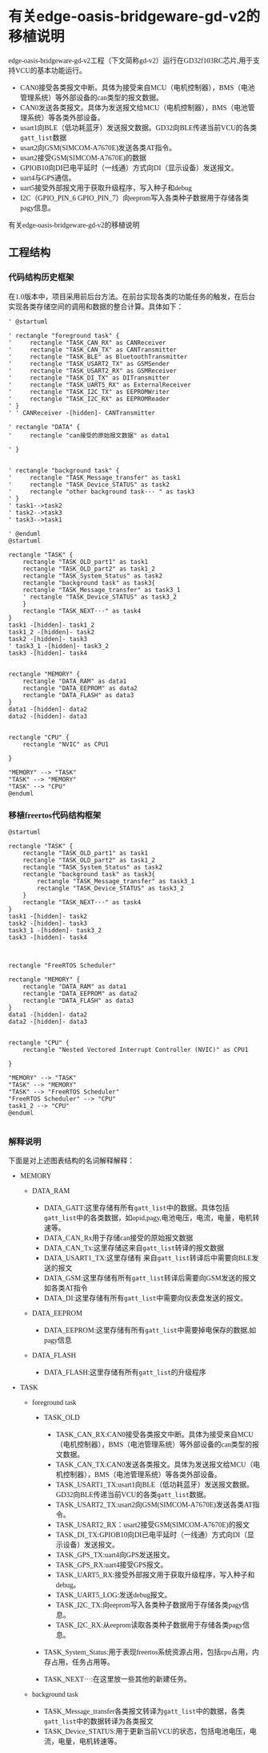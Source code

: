 # 有关edge-oasis-bridgeware-gd-v2的移植说明
<font face=STSong>
 edge-oasis-bridgeware-gd-v2工程（下文简称gd-v2）运行在GD32f103RC芯片,用于支持VCU的基本功能运行。
<!-- </font> -->

*   CAN0接受各类报文中断。具体为接受来自MCU（电机控制器），BMS（电池管理系统）等外部设备的can类型的报文数据。
*   CAN0发送各类报文。具体为发送报文给MCU（电机控制器），BMS（电池管理系统）等各类外部设备。
*   usart1向BLE（低功耗蓝牙）发送报文数据。GD32向BLE传递当前VCU的各类`gatt_list`数据
*   usart2向GSM(SIMCOM-A7670E)发送各类AT指令。
*   usart2接受GSM(SIMCOM-A7670E)的数据
*   GPIOB10向DI已电平延时（一线通）方式向DI（显示设备）发送报文。
*   uart4与GPS通信。
*   uart5接受外部报文用于获取升级程序，写入种子和debug
*   I2C（GPIO_PIN_6 GPIO_PIN_7）向eeprom写入各类种子数据用于存储各类pagy信息。

有关edge-oasis-bridgeware-gd-v2的移植说明
## 工程结构

### 代码结构历史框架
在1.0版本中，项目采用前后台方法。在前台实现各类的功能任务的触发，在后台实现各类存储空间的调用和数据的整合计算。具体如下：

```plantuml
' @startuml

' rectangle "foreground task" {
'     rectangle "TASK_CAN_RX" as CANReceiver
'     rectangle "TASK_CAN_TX" as CANTransmitter
'     rectangle "TASK_BLE" as BluetoothTransmitter
'     rectangle "TASK_USART2_TX" as GSMSender
'     rectangle "TASK_USART2_RX" as GSMReceiver
'     rectangle "TASK_DI_TX" as DITransmitter
'     rectangle "TASK_UART5_RX" as ExternalReceiver
'     rectangle "TASK_I2C_TX" as EEPROMWriter
'     rectangle "TASK_I2C_RX" as EEPROMReader
' }
' ' CANReceiver -[hidden]- CANTransmitter

' rectangle "DATA" {
'     rectangle "can接受的原始报文数据" as data1

' }


' rectangle "background task" {
'     rectangle "TASK_Message_transfer" as task1
'     rectangle "TASK_Device_STATUS" as task2
'     rectangle "other background task··· " as task3
' }
' task1-->task2
' task2-->task3
' task3-->task1

' @enduml
@startuml

rectangle "TASK" {
    rectangle "TASK_OLD_part1" as task1
    rectangle "TASK_OLD_part2" as task1_2
    rectangle "TASK_System_Status" as task2
    rectangle "background task" as task3{
    rectangle "TASK_Message_transfer" as task3_1
    ' rectangle "TASK_Device_STATUS" as task3_2
    }
    rectangle "TASK_NEXT···" as task4
}
task1 -[hidden]- task1_2
task1_2 -[hidden]- task2
task2 -[hidden]- task3
' task3_1 -[hidden]- task3_2
task3 -[hidden]- task4


rectangle "MEMORY" {
    rectangle "DATA_RAM" as data1
    rectangle "DATA_EEPROM" as data2
    rectangle "DATA_FLASH" as data3
}
data1 -[hidden]- data2
data2 -[hidden]- data3


rectangle "CPU" {
    rectangle "NVIC" as CPU1
    
}

"MEMORY" --> "TASK"
"TASK" --> "MEMORY"
"TASK" --> "CPU"
@enduml
```

### 移植freertos代码结构框架

<!-- *   MEMORY
    *   DATA_RAM
        *   DATA_GATT:这里存储有所有`gatt_list`中的数据。具体包括`gatt_list`中的各类数据，如opid,pagy,电池电压，电流，电量，电机转速等。
        *   DATA_CAN_Rx用于存储can接受的原始报文数据
        *   DATA_CAN_Tx:这里存储这来自`gatt_list`转译的报文数据
        *   DATA_USART1_TX:这里存储有 来自`gatt_list`转译后中需要向BLE发送的报文
        *   DATA_GSM:这里存储有所有`gatt_list`转译后需要向GSM发送的报文如各类AT指令
        *   DATA_DI:这里存储有所有`gatt_list`中需要向仪表盘发送的报文。

    *   DATA_EEPROM
        *   DATA_EEPROM:这里存储有所有`gatt_list`中需要掉电保存的数据,如pagy信息
    *   DATA_FLASH
        *   DATA_FLASH:这里存储有所有`gatt_list`的升级程序

*   TASK
    *   foreground task
        *   TASK_OLD
            *   TASK_CAN_RX:CAN0接受各类报文中断。具体为接受来自MCU（电机控制器），BMS（电池管理系统）等外部设备的can类型的报文数据。
            >这里是一段引用块
            *   TASK_CAN_TX:CAN0发送各类报文。具体为发送报文给MCU（电机控制器），BMS（电池管理系统）等各类外部设备。
            *   TASK_USART1_TX:usart1向BLE（低功耗蓝牙）发送报文数据。GD32向BLE传递当前VCU的各类`gatt_list`数据。
            *   TASK_USART2_TX:usart2向GSM(SIMCOM-A7670E)发送各类AT指令。
            *   TASK_USART2_RX：usart2接受GSM(SIMCOM-A7670E)的报文
            *   TASK_DI_TX:GPIOB10向DI已电平延时（一线通）方式向DI（显示设备）发送报文。
            *   TASK_GPS_TX:uart4向GPS发送报文。
            *   TASK_GPS_RX:uart4接受GPS报文。
            *   TASK_UART5_RX:接受外部报文用于获取升级程序，写入种子和debug。
            *   TASK_UART5_LOG:发送debug报文。
            *   TASK_I2C_TX:向eeprom写入各类种子数据用于存储各类pagy信息。
            *   TASK_I2C_RX:从eeprom读取各类种子数据用于存储各类pagy信息。

        *   TASK_System_Status:用于表现freertos系统资源占用，包括cpu占用，内存占用，任务占用等。
        *   TASK_NEXT···:在这里放一些其他的新建任务。

        
    *   background task
        *   TASK_Message_transfer各类报文转译为`gatt_list`中的数据，各类`gatt_list`中的数据转译为各类报文
        *   TASK_Device_STATUS:用于更新当前VCU的状态，包括电池电压，电流，电量，电机转速等。
 -->


```plantuml
@startuml

rectangle "TASK" {
    rectangle "TASK_OLD_part1" as task1
    rectangle "TASK_OLD_part2" as task1_2
    rectangle "TASK_System_Status" as task2
    rectangle "background task" as task3{
        rectangle "TASK_Message_transfer" as task3_1
        rectangle "TASK_Device_STATUS" as task3_2
    }
    rectangle "TASK_NEXT···" as task4
}
task1 -[hidden]- task2
task2 -[hidden]- task3
task3_1 -[hidden]- task3_2
task3 -[hidden]- task4



rectangle "FreeRTOS Scheduler" 

rectangle "MEMORY" {
    rectangle "DATA_RAM" as data1
    rectangle "DATA_EEPROM" as data2
    rectangle "DATA_FLASH" as data3
}
data1 -[hidden]- data2
data2 -[hidden]- data3


rectangle "CPU" {
    rectangle "Nested Vectored Interrupt Controller (NVIC)" as CPU1

}

"MEMORY" --> "TASK"
"TASK" --> "MEMORY"
"TASK" --> "FreeRTOS Scheduler"
"FreeRTOS Scheduler" --> "CPU"
task1_2 --> "CPU"
@enduml
    
```

### 解释说明

下面是对上述图表结构的名词解释解释：

* MEMORY
    * DATA_RAM
        *   DATA_GATT:这里存储有所有`gatt_list`中的数据。具体包括`gatt_list`中的各类数据，如opid,pagy,电池电压，电流，电量，电机转速等。
        *   DATA_CAN_Rx用于存储can接受的原始报文数据
        *   DATA_CAN_Tx:这里存储这来自`gatt_list`转译的报文数据
        *   DATA_USART1_TX:这里存储有 来自`gatt_list`转译后中需要向BLE发送的报文
        *   DATA_GSM:这里存储有所有`gatt_list`转译后需要向GSM发送的报文如各类AT指令
        *   DATA_DI:这里存储有所有`gatt_list`中需要向仪表盘发送的报文。

    *   DATA_EEPROM
        *   DATA_EEPROM:这里存储有所有`gatt_list`中需要掉电保存的数据,如pagy信息
    *   DATA_FLASH
        *   DATA_FLASH:这里存储有所有`gatt_list`的升级程序

*   TASK
    *   foreground task
        *   TASK_OLD
            *   TASK_CAN_RX:CAN0接受各类报文中断。具体为接受来自MCU（电机控制器），BMS（电池管理系统）等外部设备的can类型的报文数据。
            *   TASK_CAN_TX:CAN0发送各类报文。具体为发送报文给MCU（电机控制器），BMS（电池管理系统）等各类外部设备。
            *   TASK_USART1_TX:usart1向BLE（低功耗蓝牙）发送报文数据。GD32向BLE传递当前VCU的各类`gatt_list`数据。
            *   TASK_USART2_TX:usart2向GSM(SIMCOM-A7670E)发送各类AT指令。
            *   TASK_USART2_RX：usart2接受GSM(SIMCOM-A7670E)的报文
            *   TASK_DI_TX:GPIOB10向DI已电平延时（一线通）方式向DI（显示设备）发送报文。
            *   TASK_GPS_TX:uart4向GPS发送报文。
            *   TASK_GPS_RX:uart4接受GPS报文。
            *   TASK_UART5_RX:接受外部报文用于获取升级程序，写入种子和debug。
            *   TASK_UART5_LOG:发送debug报文。
            *   TASK_I2C_TX:向eeprom写入各类种子数据用于存储各类pagy信息。
            *   TASK_I2C_RX:从eeprom读取各类种子数据用于存储各类pagy信息。

        *   TASK_System_Status:用于表现freertos系统资源占用，包括cpu占用，内存占用，任务占用等。
        *   TASK_NEXT···:在这里放一些其他的新建任务。

        
    *   background task
        *   TASK_Message_transfer各类报文转译为`gatt_list`中的数据，各类`gatt_list`中的数据转译为各类报文
        *   TASK_Device_STATUS:用于更新当前VCU的状态，包括电池电压，电流，电量，电机转速等。



</font>
